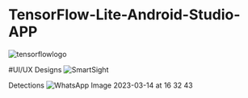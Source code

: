 # TensorFlow-Lite-Android-Studio-APP
![tensorflowlogo](https://user-images.githubusercontent.com/122204153/224536235-17a3a1b0-7731-4ab3-9fa3-f5989dc672cb.png)


#UI/UX Designs
![SmartSight](https://user-images.githubusercontent.com/122204153/225072764-4a5e1001-db8d-418b-b583-a6015463c5eb.png)

Detections
![WhatsApp Image 2023-03-14 at 16 32 43](https://user-images.githubusercontent.com/122204153/225074073-175d0fc5-cd93-4f19-ab09-d250b807064f.jpg)


